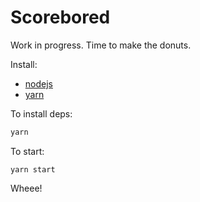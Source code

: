 # Scorebored

Work in progress. Time to make the donuts. 

Install:

* [nodejs](https://nodejs.org/en/)
* [yarn](https://yarnpkg.com/en/)

To install deps:

```bash
yarn 
```

To start:
```
yarn start
```

Wheee!

